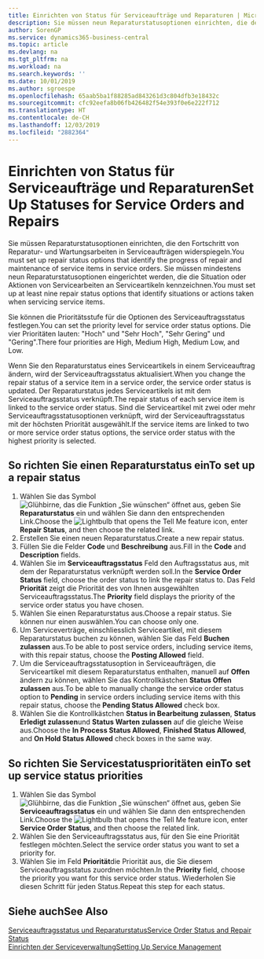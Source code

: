 ```yaml
---
title: Einrichten von Status für Serviceaufträge und Reparaturen | Microsoft Docs
description: Sie müssen neun Reparaturstatusoptionen einrichten, die den Fortschritt von Reparatur- und Wartungsarbeiten in Serviceaufträgen widerspiegeln.
author: SorenGP
ms.service: dynamics365-business-central
ms.topic: article
ms.devlang: na
ms.tgt_pltfrm: na
ms.workload: na
ms.search.keywords: ''
ms.date: 10/01/2019
ms.author: sgroespe
ms.openlocfilehash: 65aab5ba1f88285ad843261d3c804dfb3e18432c
ms.sourcegitcommit: cfc92eefa8b06fb426482f54e393f0e6e222f712
ms.translationtype: HT
ms.contentlocale: de-CH
ms.lasthandoff: 12/03/2019
ms.locfileid: "2882364"
---
```

# <a name="set-up-statuses-for-service-orders-and-repairs"></a><span data-ttu-id="9cdd7-103">Einrichten von Status für Serviceaufträge und Reparaturen</span><span class="sxs-lookup"><span data-stu-id="9cdd7-103">Set Up Statuses for Service Orders and Repairs</span></span>
<span data-ttu-id="9cdd7-104">Sie müssen Reparaturstatusoptionen einrichten, die den Fortschritt von Reparatur- und Wartungsarbeiten in Serviceaufträgen widerspiegeln.</span><span class="sxs-lookup"><span data-stu-id="9cdd7-104">You must set up repair status options that identify the progress of repair and maintenance of service items in service orders.</span></span> <span data-ttu-id="9cdd7-105">Sie müssen mindestens neun Reparaturstatusoptionen eingerichtet werden, die die Situation oder Aktionen von Servicearbeiten an Serviceartikeln kennzeichnen.</span><span class="sxs-lookup"><span data-stu-id="9cdd7-105">You must set up at least nine repair status options that identify situations or actions taken when servicing service items.</span></span>  

<span data-ttu-id="9cdd7-106">Sie können die Prioritätsstufe für die Optionen des Serviceauftragsstatus festlegen.</span><span class="sxs-lookup"><span data-stu-id="9cdd7-106">You can set the priority level for service order status options.</span></span> <span data-ttu-id="9cdd7-107">Die vier Prioritäten lauten: "Hoch" und "Sehr Hoch", "Sehr Gering" und "Gering".</span><span class="sxs-lookup"><span data-stu-id="9cdd7-107">There four priorities are High, Medium High, Medium Low, and Low.</span></span>  

<span data-ttu-id="9cdd7-108">Wenn Sie den Reparaturstatus eines Serviceartikels in einem Serviceauftrag ändern, wird der Serviceauftragsstatus aktualisiert.</span><span class="sxs-lookup"><span data-stu-id="9cdd7-108">When you change the repair status of a service item in a service order, the service order status is updated.</span></span> <span data-ttu-id="9cdd7-109">Der Reparaturstatus jedes Serviceartikels ist mit dem Serviceauftragsstatus verknüpft.</span><span class="sxs-lookup"><span data-stu-id="9cdd7-109">The repair status of each service item is linked to the service order status.</span></span> <span data-ttu-id="9cdd7-110">Sind die Serviceartikel mit zwei oder mehr Serviceauftragsstatusoptionen verknüpft, wird der Serviceauftragsstatus mit der höchsten Priorität ausgewählt.</span><span class="sxs-lookup"><span data-stu-id="9cdd7-110">If the service items are linked to two or more service order status options, the service order status with the highest priority is selected.</span></span>  

## <a name="to-set-up-a-repair-status"></a><span data-ttu-id="9cdd7-111">So richten Sie einen Reparaturstatus ein</span><span class="sxs-lookup"><span data-stu-id="9cdd7-111">To set up a repair status</span></span>  
1. <span data-ttu-id="9cdd7-112">Wählen Sie das Symbol ![Glühbirne, das die Funktion „Sie wünschen“ öffnet](media/ui-search/search_small.png "Tell Me-Funktion") aus, geben Sie **Reparaturstatus** ein und wählen Sie dann den entsprechenden Link.</span><span class="sxs-lookup"><span data-stu-id="9cdd7-112">Choose the ![Lightbulb that opens the Tell Me feature](media/ui-search/search_small.png "Tell me what you want to do") icon, enter **Repair Status**, and then choose the related link.</span></span>
2. <span data-ttu-id="9cdd7-113">Erstellen Sie einen neuen Reparaturstatus.</span><span class="sxs-lookup"><span data-stu-id="9cdd7-113">Create a new repair status.</span></span>  
3. <span data-ttu-id="9cdd7-114">Füllen Sie die Felder **Code** und **Beschreibung** aus.</span><span class="sxs-lookup"><span data-stu-id="9cdd7-114">Fill in the **Code** and **Description** fields.</span></span>  
4. <span data-ttu-id="9cdd7-115">Wählen Sie im **Serviceauftragsstatus** Feld den Auftragsstatus aus, mit dem der Reparaturstatus verknüpft werden soll.</span><span class="sxs-lookup"><span data-stu-id="9cdd7-115">In the **Service Order Status** field, choose the order status to link the repair status to.</span></span> <span data-ttu-id="9cdd7-116">Das Feld **Priorität** zeigt die Priorität des von Ihnen ausgewählten Serviceauftragsstatus.</span><span class="sxs-lookup"><span data-stu-id="9cdd7-116">The **Priority** field displays the priority of the service order status you have chosen.</span></span>  
5. <span data-ttu-id="9cdd7-117">Wählen Sie einen Reparaturstatus aus.</span><span class="sxs-lookup"><span data-stu-id="9cdd7-117">Choose a repair status.</span></span> <span data-ttu-id="9cdd7-118">Sie können nur einen auswählen.</span><span class="sxs-lookup"><span data-stu-id="9cdd7-118">You can choose only one.</span></span>  
6. <span data-ttu-id="9cdd7-119">Um Serviceverträge, einschliesslich Serviceartikel, mit diesem Reparaturstatus buchen zu können, wählen Sie das Feld **Buchen zulassen** aus.</span><span class="sxs-lookup"><span data-stu-id="9cdd7-119">To be able to post service orders, including service items, with this repair status, choose the **Posting Allowed** field.</span></span>  
7. <span data-ttu-id="9cdd7-120">Um die Serviceauftragsstatusoption in Serviceaufträgen, die Serviceartikel mit diesem Reparaturstatus enthalten, manuell auf **Offen** ändern zu können, wählen Sie das Kontrollkästchen **Status Offen zulassen** aus.</span><span class="sxs-lookup"><span data-stu-id="9cdd7-120">To be able to manually change the service order status option to **Pending** in service orders including service items with this repair status, choose the **Pending Status Allowed** check box.</span></span>  
8. <span data-ttu-id="9cdd7-121">Wählen Sie die Kontrollkästchen **Status in Bearbeitung zulassen**, **Status Erledigt zulassen**und **Status Warten zulassen** auf die gleiche Weise aus.</span><span class="sxs-lookup"><span data-stu-id="9cdd7-121">Choose the **In Process Status Allowed**, **Finished Status Allowed**, and **On Hold Status Allowed** check boxes in the same way.</span></span>
  
## <a name="to-set-up-service-status-priorities"></a><span data-ttu-id="9cdd7-122">So richten Sie Servicestatusprioritäten ein</span><span class="sxs-lookup"><span data-stu-id="9cdd7-122">To set up service status priorities</span></span>  
1. <span data-ttu-id="9cdd7-123">Wählen Sie das Symbol ![Glühbirne, das die Funktion „Sie wünschen“ öffnet](media/ui-search/search_small.png "Tell Me-Funktion") aus, geben Sie **Serviceauftragsstatus** ein und wählen Sie dann den entsprechenden Link.</span><span class="sxs-lookup"><span data-stu-id="9cdd7-123">Choose the ![Lightbulb that opens the Tell Me feature](media/ui-search/search_small.png "Tell me what you want to do") icon, enter **Service Order Status**, and then choose the related link.</span></span>  
2. <span data-ttu-id="9cdd7-124">Wählen Sie den Serviceauftragsstatus aus, für den Sie eine Priorität festlegen möchten.</span><span class="sxs-lookup"><span data-stu-id="9cdd7-124">Select the service order status you want to set a priority for.</span></span>  
3. <span data-ttu-id="9cdd7-125">Wählen Sie im Feld **Priorität**die Priorität aus, die Sie diesem Serviceauftragsstatus zuordnen möchten.</span><span class="sxs-lookup"><span data-stu-id="9cdd7-125">In the **Priority** field, choose the priority you want for this service order status.</span></span> <span data-ttu-id="9cdd7-126">Wiederholen Sie diesen Schritt für jeden Status.</span><span class="sxs-lookup"><span data-stu-id="9cdd7-126">Repeat this step for each status.</span></span>  

## <a name="see-also"></a><span data-ttu-id="9cdd7-127">Siehe auch</span><span class="sxs-lookup"><span data-stu-id="9cdd7-127">See Also</span></span>  
[<span data-ttu-id="9cdd7-128">Serviceauftragsstatus und Reparaturstatus</span><span class="sxs-lookup"><span data-stu-id="9cdd7-128">Service Order Status and Repair Status</span></span>](service-service-order-status-and-repair-status.md)  
[<span data-ttu-id="9cdd7-129">Einrichten der Serviceverwaltung</span><span class="sxs-lookup"><span data-stu-id="9cdd7-129">Setting Up Service Management</span></span>](service-setup-service.md)  
